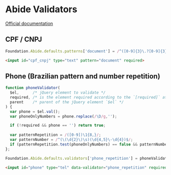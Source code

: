 # Abide Validators
[Official documentation](https://get.foundation/sites/docs/abide.html#adding-custom-pattern-and-validator)

## CPF / CNPJ
```javascript
Foundation.Abide.defaults.patterns['document'] = /^([0-9]{3}\.?[0-9]{3}\.?[0-9]{3}\-?[0-9]{2}|[0-9]{2}\.?[0-9]{3}\.?[0-9]{3}\/?[0-9]{4}\-?[0-9]{2})$/;
```
```html
<input id="cpf_cnpj" type="text" pattern="document" required>
```

## Phone (Brazilian pattern and number repetition)
```javascript
function phoneValidator(
  $el,      /* jQuery element to validate */
  required, /* is the element required according to the `[required]` attribute */
  parent    /* parent of the jQuery element `$el` */
) {
  var phone = $el.val();
  var phoneOnlyNumbers = phone.replace(/\D/g,'');

  if (!required && phone == '') return true;
  
  var patternRepetition = /([0-9])\1{8,}/;
  var patternNumber = /^(\(\d{2}\)\s)(\d{4,5}\-\d{4})$/;
  if (patternRepetition.test(phoneOnlyNumbers) == false && patternNumber.test(phone)) return true;
};

Foundation.Abide.defaults.validators['phone_repetition'] = phoneValidator;
```

```html
<input id="phone" type="tel" data-validator="phone_repetition" required>
```